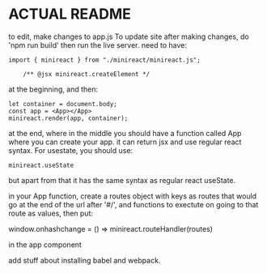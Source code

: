 # ACTUAL README

to edit, make changes to app.js
To update site after making changes, do 'npm run build' then run the live server.
need to have:

    import { minireact } from "./minireact/minireact.js";

        /** @jsx minireact.createElement */

at the beginning, and then:

    let container = document.body;
    const app = <App></App>
    minireact.render(app, container);

at the end, where in the middle you should have a function called App where you can create your app. it can return jsx and use regular react syntax. For usestate, you should use:

    minireact.useState

but apart from that it has the same syntax as regular react useState.

in your App function, create a routes object with keys as routes that would go at the end of the url after '#/', and functions to exectute on going to that route as values, then put:

  window.onhashchange = () => minireact.routeHandler(routes)

in the app component

add stuff about installing babel and webpack.